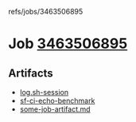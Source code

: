 refs/jobs/3463506895

# Job [3463506895](https://github.com/rokmoln/support-firecloud/runs/3463506895?check_suite_focus=true)

## Artifacts

* [log.sh-session](log.sh-session)
* [sf-ci-echo-benchmark](sf-ci-echo-benchmark)
* [some-job-artifact.md](some-job-artifact.md)

